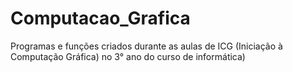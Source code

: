# Computacao_Grafica
Programas e funções criados durante as aulas de ICG (Iniciação à Computação Gráfica) no 3° ano do curso de informática)
